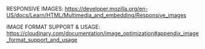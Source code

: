 RESPONSIVE IMAGES:
https://developer.mozilla.org/en-US/docs/Learn/HTML/Multimedia_and_embedding/Responsive_images

IMAGE FORMAT SUPPORT & USAGE:
https://cloudinary.com/documentation/image_optimization#appendix_image_format_support_and_usage
